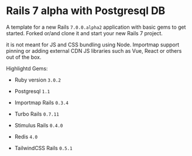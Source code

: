 # Rails 7 alpha with Postgresql DB

A template for a new Rails `7.0.0.alpha2` application with basic gems to get started. Forked or/and clone it and start your new Rails 7 project.

it is not meant for JS and CSS bundling using Node. Importmap support pinning or adding external CDN JS libraries such as Vue, React or others out of the box.

Highlightd Gems:

* Ruby version `3.0.2`

* Postgresql `1.1`

* Importmap Rails `0.3.4`

* Turbo Rails `0.7.11`

* Stimulus Rails `0.4.0`

* Redis `4.0`

* TailwindCSS Rails `0.5.1`
